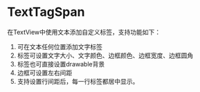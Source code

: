 # TextTagSpan
在TextView中使用文本添加自定义标签，支持功能如下：

1. 可在文本任何位置添加文字标签
2. 标签可设置文字大小、文字颜色、边框颜色、边框宽度、边框圆角
3. 标签也可直接设置drawable背景
4. 边框可设置左右间距
5. 支持设置行间距后，每一行标签都居中显示。
